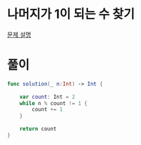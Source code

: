 #  나머지가 1이 되는 수 찾기
[문제 설명](https://programmers.co.kr/learn/courses/30/lessons/87389)

# 풀이
```swift
func solution(_ n:Int) -> Int {
    
    var count: Int = 2
    while n % count != 1 {
        count += 1
    }
    
    return count
}
```

